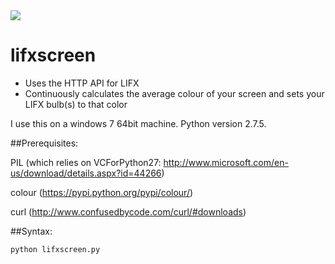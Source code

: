<img src="https://img.shields.io/badge/Say%20Thanks-!-1EAEDB.svg">

# lifxscreen
- Uses the HTTP API for LIFX
- Continuously calculates the average colour of your screen and sets your LIFX bulb(s) to that color

I use this on a windows 7 64bit machine. Python version 2.7.5. 

##Prerequisites:

PIL (which relies on VCForPython27: http://www.microsoft.com/en-us/download/details.aspx?id=44266)

colour (https://pypi.python.org/pypi/colour/)

curl (http://www.confusedbycode.com/curl/#downloads)

##Syntax:

```
python lifxscreen.py
```
